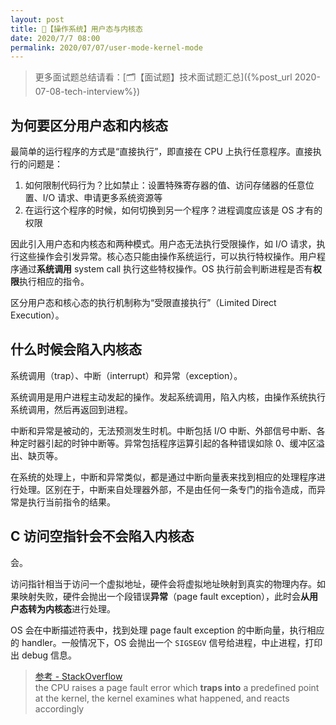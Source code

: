 ```yaml
---
layout: post
title: 📔【操作系统】用户态与内核态
date: 2020/7/7 08:00
permalink: 2020/07/07/user-mode-kernel-mode
---
```


> 更多面试题总结请看：[🗂【面试题】技术面试题汇总]({%post_url 2020-07-08-tech-interview%})

## 为何要区分用户态和内核态
最简单的运行程序的方式是“直接执行”，即直接在 CPU 上执行任意程序。直接执行的问题是：
1. 如何限制代码行为？比如禁止：设置特殊寄存器的值、访问存储器的任意位置、I/O 请求、申请更多系统资源等
2. 在运行这个程序的时候，如何切换到另一个程序？进程调度应该是 OS 才有的权限

因此引入用户态和内核态和两种模式。用户态无法执行受限操作，如 I/O 请求，执行这些操作会引发异常。核心态只能由操作系统运行，可以执行特权操作。用户程序通过**系统调用** system call 执行这些特权操作。OS 执行前会判断进程是否有**权限**执行相应的指令。

区分用户态和核心态的执行机制称为“受限直接执行”（Limited Direct Execution）。

## 什么时候会陷入内核态
系统调用（trap）、中断（interrupt）和异常（exception）。

系统调用是用户进程主动发起的操作。发起系统调用，陷入内核，由操作系统执行系统调用，然后再返回到进程。

中断和异常是被动的，无法预测发生时机。中断包括 I/O 中断、外部信号中断、各种定时器引起的时钟中断等。异常包括程序运算引起的各种错误如除 0、缓冲区溢出、缺页等。

在系统的处理上，中断和异常类似，都是通过中断向量表来找到相应的处理程序进行处理。区别在于，中断来自处理器外部，不是由任何一条专门的指令造成，而异常是执行当前指令的结果。


## C 访问空指针会不会陷入内核态
会。

访问指针相当于访问一个虚拟地址，硬件会将虚拟地址映射到真实的物理内存。如果映射失败，硬件会抛出一个段错误**异常**（page fault exception），此时会**从用户态转为内核态**进行处理。

OS 会在中断描述符表中，找到处理 page fault exception 的中断向量，执行相应的 handler。一般情况下，OS 会抛出一个 `SIGSEGV` 信号给进程，中止进程，打印出 debug 信息。

> [参考 - StackOverflow](https://stackoverflow.com/questions/12645647/what-happens-in-os-when-we-dereference-a-null-pointer-in-c)  
>  the CPU raises a page fault error which **traps into** a predefined point at the kernel, the kernel examines what happened, and reacts accordingly 